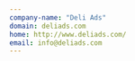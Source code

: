 ```yaml
---
company-name: "Deli Ads"
domain: deliads.com
home: http://www.deliads.com/
email: info@deliads.com
---
```




